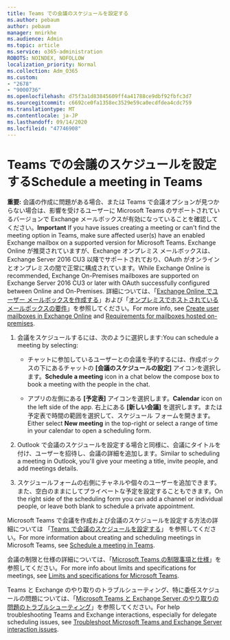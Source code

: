 ```yaml
---
title: Teams での会議のスケジュールを設定する
ms.author: pebaum
author: pebaum
manager: mnirkhe
ms.audience: Admin
ms.topic: article
ms.service: o365-administration
ROBOTS: NOINDEX, NOFOLLOW
localization_priority: Normal
ms.collection: Adm_O365
ms.custom:
- "2678"
- "9000736"
ms.openlocfilehash: d75f3a1d83845609ff4a41788ce9dbf92fbfc3d7
ms.sourcegitcommit: c6692ce0fa1358ec3529e59ca0ecdfdea4cdc759
ms.translationtype: MT
ms.contentlocale: ja-JP
ms.lasthandoff: 09/14/2020
ms.locfileid: "47746908"
---
```

# <a name="schedule-a-meeting-in-teams"></a><span data-ttu-id="6dfda-102">Teams での会議のスケジュールを設定する</span><span class="sxs-lookup"><span data-stu-id="6dfda-102">Schedule a meeting in Teams</span></span>

<span data-ttu-id="6dfda-103">**重要:** 会議の作成に問題がある場合、または Teams で会議オプションが見つからない場合は、影響を受けるユーザーに Microsoft Teams のサポートされているバージョンで Exchange メールボックスが有効になっていることを確認してください。</span><span class="sxs-lookup"><span data-stu-id="6dfda-103">**Important** If you have issues creating a meeting or can't find the meeting option in Teams, make sure affected user(s) have an enabled Exchange mailbox on a supported version for Microsoft Teams.</span></span> <span data-ttu-id="6dfda-104">Exchange Online が推奨されていますが、Exchange オンプレミス メールボックスは、Exchange Server 2016 CU3 以降でサポートされており、OAuth がオンラインとオンプレミスの間で正常に構成されています。</span><span class="sxs-lookup"><span data-stu-id="6dfda-104">While Exchange Online is recommended, Exchange On-Premises mailboxes are supported on Exchange Server 2016 CU3 or later with OAuth successfully configured between Online and On-Premises.</span></span> <span data-ttu-id="6dfda-105">詳細については、「[Exchange Online でユーザー メールボックスを作成する](https://docs.microsoft.com/exchange/recipients-in-exchange-online/create-user-mailboxes)」および「[オンプレミスでホストされているメールボックスの要件](https://docs.microsoft.com/microsoftteams/exchange-teams-interact#requirements-for-mailboxes-hosted-on-premises)」を参照してください。</span><span class="sxs-lookup"><span data-stu-id="6dfda-105">For more info, see [Create user mailboxes in Exchange Online](https://docs.microsoft.com/exchange/recipients-in-exchange-online/create-user-mailboxes) and [Requirements for mailboxes hosted on-premises](https://docs.microsoft.com/microsoftteams/exchange-teams-interact#requirements-for-mailboxes-hosted-on-premises).</span></span> 

1. <span data-ttu-id="6dfda-106">会議をスケジュールするには、次のように選択します:</span><span class="sxs-lookup"><span data-stu-id="6dfda-106">You can schedule a meeting by selecting:</span></span>

    - <span data-ttu-id="6dfda-107">チャットに参加しているユーザーとの会議を予約するには、作成ボックスの下にあるチャットの **[会議のスケジュールの設定]** アイコンを選択します。</span><span class="sxs-lookup"><span data-stu-id="6dfda-107">**Schedule a meeting** icon in a chat below the compose box to book a meeting with the people in the chat.</span></span>

    - <span data-ttu-id="6dfda-108">アプリの左側にある **[予定表]** アイコンを選択します。</span><span class="sxs-lookup"><span data-stu-id="6dfda-108">**Calendar** icon on the left side of the app.</span></span> <span data-ttu-id="6dfda-109">右上にある **[新しい会議]** を選択します。または予定表で時間の範囲を選択して、スケジュール フォームを開きます。</span><span class="sxs-lookup"><span data-stu-id="6dfda-109">Either select **New meeting** in the top-right or select a range of time in your calendar to open a scheduling form.</span></span>

2. <span data-ttu-id="6dfda-110">Outlook で会議のスケジュールを設定する場合と同様に、会議にタイトルを付け、ユーザーを招待し、会議の詳細を追加します。</span><span class="sxs-lookup"><span data-stu-id="6dfda-110">Similar to scheduling a meeting in Outlook, you'll give your meeting a title, invite people, and add meetings details.</span></span>

3. <span data-ttu-id="6dfda-111">スケジュールフォームの右側にチャネルや個々のユーザーを追加できます。また、空白のままにしてプライベートな予定を設定することもできます。</span><span class="sxs-lookup"><span data-stu-id="6dfda-111">On the right side of the scheduling form you can add a channel or individual people, or leave both blank to schedule a private appointment.</span></span>

<span data-ttu-id="6dfda-112">Microsoft Teams で会議を作成および会議のスケジュールを設定する方法の詳細については 「[Teams で会議のスケジュールを設定する](https://support.office.com/article/Schedule-a-meeting-in-Teams-943507a9-8583-4c58-b5d2-8ec8265e04e5)」 を参照してください。</span><span class="sxs-lookup"><span data-stu-id="6dfda-112">For more information about creating and scheduling meetings in Microsoft Teams, see [Schedule a meeting in Teams](https://support.office.com/article/Schedule-a-meeting-in-Teams-943507a9-8583-4c58-b5d2-8ec8265e04e5).</span></span>

<span data-ttu-id="6dfda-113">会議の制限と仕様の詳細については、「[Microsoft Teams の制限事項と仕様](https://docs.microsoft.com/microsoftteams/limits-specifications-teams#meetings-and-calls)」を参照してください。</span><span class="sxs-lookup"><span data-stu-id="6dfda-113">For more info about limits and specifications for meetings, see [Limits and specifications for Microsoft Teams](https://docs.microsoft.com/microsoftteams/limits-specifications-teams#meetings-and-calls).</span></span>

<span data-ttu-id="6dfda-114">Teams と Exchange のやり取りのトラブルシューティング、特に委任スケジュールの問題については、「[Microsoft Teams と Exchange Server のやり取りの問題のトラブルシューティング](https://docs.microsoft.com/microsoftteams/troubleshoot/known-issues/teams-exchange-interaction-issue)」を参照してください。</span><span class="sxs-lookup"><span data-stu-id="6dfda-114">For help troubleshooting Teams and Exchange interactions, especially for delegate scheduling issues, see [Troubleshoot Microsoft Teams and Exchange Server interaction issues](https://docs.microsoft.com/microsoftteams/troubleshoot/known-issues/teams-exchange-interaction-issue).</span></span>